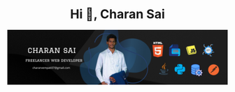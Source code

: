 <h1 align="center">Hi 👋, Charan Sai</h1>
<div align="center"> <img src="https://github.com/CharanSaiVempati/charansai/blob/main/coverimg.png"> </div>
